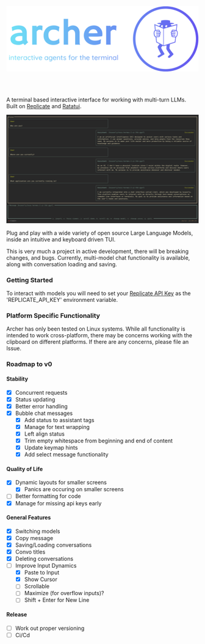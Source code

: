 <br>
<br>
<p align="center">
  <img src="logo.png" width="600"/>
</p>
<br>
<br>

A terminal based interactive interface for working with multi-turn LLMs.
Built on [Replicate](https://replicate.com/) and [Ratatui](https://ratatui.rs/).
<br>

![basic_chat](basic_chat.png)

Plug and play with a wide variety of open source Large Language Models, inside an intuitive and keyboard driven TUI.

This is very much a project in active development, there will be breaking changes, and bugs.
Currently, multi-model chat functionality is available, along with conversation loading and saving.

### Getting Started

To interact with models you will need to set your [Replicate API Key](https://replicate.com/account/api-tokens) as the 'REPLICATE_API_KEY' environment variable.

### Platform Specific Functionality

Archer has only been tested on Linux systems. While all functionality is intended to work cross-platform, there may be concerns working with the clipboard on different platforms. If there are any concerns, please file an Issue.

### Roadmap to v0

#### Stability
- [x] Concurrent requests
- [x] Status updating
- [x] Better error handling
- [x] Bubble chat messages
  - [x] Add status to assistant tags
  - [x] Manage for text wrapping
  - [x] Left align status
  - [x] Trim empty whitespace from beginning and end of content
  - [x] Update keymap hints
  - [x] Add select message functionality

#### Quality of Life
- [x] Dynamic layouts for smaller screens
  - [x] Panics are occuring on smaller screens
- [ ] Better formatting for code
- [x] Manage for missing api keys early

#### General Features
- [x] Switching models
- [x] Copy message
- [x] Saving/Loading conversations
- [x] Convo titles
- [x] Deleting conversations
- [ ] Improve Input Dynamics
  - [x] Paste to Input
  - [x] Show Cursor
  - [ ] Scrollable
  - [ ] Maximize (for overflow inputs)?
  - [ ] Shift + Enter for New Line

#### Release
- [ ] Work out proper versioning
- [ ] Ci/Cd
